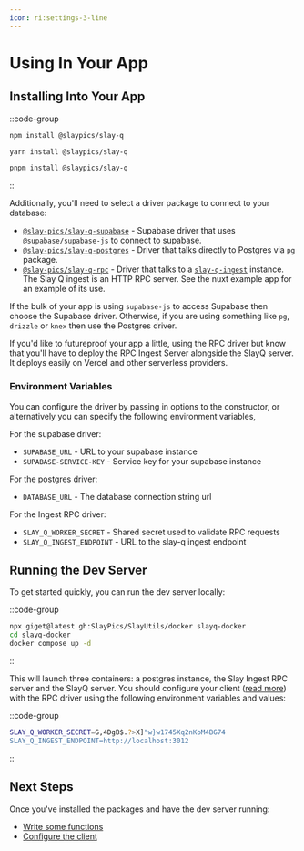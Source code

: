 ```yaml
---
icon: ri:settings-3-line
---
```


# Using In Your App


## Installing Into Your App

::code-group

```bash [npm]
npm install @slaypics/slay-q
```

```bash [yarn]
yarn install @slaypics/slay-q
```

```bash [pnpm]
pnpm install @slaypics/slay-q
```

::

Additionally, you'll need to select a driver package to connect to your database:

* [`@slay-pics/slay-q-supabase`](https://www.npmjs.com/package/@slay-pics/slay-q-supabase) - Supabase driver that uses `@supabase/supabase-js` to connect to supabase.
* [`@slay-pics/slay-q-postgres`](https://www.npmjs.com/package/@slay-pics/slay-q-postgres) - Driver that talks directly to Postgres via `pg` package.
* [`@slay-pics/slay-q-rpc`](https://www.npmjs.com/package/@slay-pics/slay-q-rpc) - Driver that talks to a [`slay-q-ingest`](https://github.com/SlayPics/SlayUtils/tree/main/apps/slay-ingest) instance.  The Slay Q ingest is an HTTP RPC server.  See the nuxt example app for an example of its use.

If the bulk of your app is using `supabase-js` to access Supabase then choose the Supabase driver.  Otherwise, if you are using
something like `pg`, `drizzle` or `knex` then use the Postgres driver.

If you'd like to futureproof your app a little, using the RPC driver but know that you'll have to deploy the RPC Ingest Server
alongside the SlayQ server.  It deploys easily on Vercel and other serverless providers.

### Environment Variables
You can configure the driver by passing in options to the constructor, or alternatively you can specify the following environment variables,

For the supabase driver:

* `SUPABASE_URL` - URL to your supabase instance
* `SUPABASE-SERVICE-KEY` - Service key for your supabase instance

For the postgres driver:

* `DATABASE_URL` - The database connection string url

For the Ingest RPC driver:

* `SLAY_Q_WORKER_SECRET` - Shared secret used to validate RPC requests
* `SLAY_Q_INGEST_ENDPOINT` - URL to the slay-q ingest endpoint

## Running the Dev Server
To get started quickly, you can run the dev server locally:

::code-group

```bash [shell]
npx giget@latest gh:SlayPics/SlayUtils/docker slayq-docker
cd slayq-docker
docker compose up -d
```
::

This will launch three containers: a postgres instance, the Slay Ingest RPC server and the SlayQ server.  You should configure
your client ([read more](/guide/server)) with the RPC driver using the following environment variables and values:

::code-group
```bash [.env]
SLAY_Q_WORKER_SECRET=G,4DgB$.?>X]"w}w1745Xq2nKoM4BG74
SLAY_Q_INGEST_ENDPOINT=http://localhost:3012
```

::


## Next Steps
Once you've installed the packages and have the dev server running:

* [Write some functions](/guide/functions)
* [Configure the client](/guide/client)
